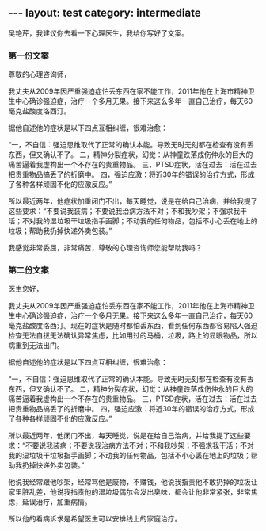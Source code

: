 ﻿﻿---
layout: test
category: intermediate
---
吴艳芹，我建议你去看一下心理医生，我给你写好了文案。
### 第一份文案
尊敬的心理咨询师，

我丈夫从2009年因严重强迫症怕丢东西在家不能工作，2011年他在上海市精神卫生中心确诊强迫症，治疗一个多月无果。接下来这么多年一直自己治疗，每天60毫克盐酸度洛西汀。

据他自述他的症状是以下四点互相纠缠，很难治愈：

“一，不自信：强迫思维取代了正常的确认本能。导致无时无刻都在检查有没有丢东西，但又确认不了。
二，精神分裂症状，幻觉：从神童跌落成伤仲永的巨大的痛苦逼着我虚构出一个不存在的贵重物品。
三，PTSD症状，活在过去：活在过去把贵重物品搞丢了的折磨中。
四，强迫应激：将近30年的错误的治疗方式，形成了各种各样顽固不化的应激反应。”

所以最近两年，他症状加重闭门不出，每天睡觉，说是在给自己治病，并给我提了这些要求：“不要说我装病；不要说我治病方法不对；不和我吵架；不强求我干活；不对我的湿垃圾干垃圾指手画脚；不动我的任何物品，包括不小心丢在地上的垃圾；帮助我扔掉快递外卖包装。”

我感觉非常委屈，非常痛苦，尊敬的心理咨询师您能帮助我吗？

### 第二份文案

医生您好，

我丈夫从2009年因严重强迫症怕丢东西在家不能工作，2011年他在上海市精神卫生中心确诊强迫症，治疗一个多月无果。接下来这么多年一直自己治疗，每天60毫克盐酸度洛西汀。现在的症状是随时都怕丢东西，看到任何东西都容易陷入强迫检查无法自拔无法确认异常焦虑，比如用过的马桶，垃圾，路上的显眼物品，所以病重到无法出门。

据他自述他的症状是以下四点互相纠缠，很难治愈：

“一，不自信：强迫思维取代了正常的确认本能。导致无时无刻都在检查有没有丢东西，但又确认不了。
二，精神分裂症状，幻觉：从神童跌落成伤仲永的巨大的痛苦逼着我虚构出一个不存在的贵重物品。
三，PTSD症状，活在过去：活在过去把贵重物品搞丢了的折磨中。
四，强迫应激：将近30年的错误的治疗方式，形成了各种各样顽固不化的应激反应。”

所以最近两年，他闭门不出，每天睡觉，说是在给自己治病，并给我提了这些要求：“不要说我装病；不要说我治病方法不对；不和我吵架；不强求我干活；不对我的湿垃圾干垃圾指手画脚；不动我的任何物品，包括不小心丢在地上的垃圾；帮助我扔掉快递外卖包装。”

他说我经常跟他吵架，经常骂他是废物，不赚钱，他说我指责他不敢扔掉的垃圾让家里脏乱差，他说我指责他的湿垃圾偶尔会发出臭味，都会让他非常紧张，非常焦虑，延误治疗，加重病情。

所以他的看病诉求是希望医生可以安排线上的家庭治疗。
